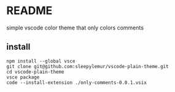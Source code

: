 # README

simple vscode color theme that only colors comments

## install

```
npm install --global vsce
git clone git@github.com:sleepylemur/vscode-plain-theme.git
cd vscode-plain-theme
vsce package
code --install-extension ./only-comments-0.0.1.vsix
```
